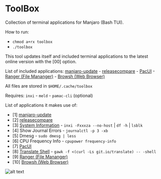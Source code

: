 # ToolBox
Collection of terminal applications for Manjaro (Bash TUI).

How to run:
- ```chmod a+rx toolbox```
- ```./toolbox```

This tool updates itself and included terminal applications to the latest online version with the [00] option.

List of included applications: [manjaro-update](https://github.com/puxplaying/manjaro-update/blob/master/README.md) - [releasecompare](https://github.com/puxplaying/releasecompare/blob/master/README.md) - [PacUI](https://github.com/excalibur1234/pacui/blob/master/README.md) - [Ranger (File Mananger)](https://github.com/ranger/ranger/blob/master/README.md) - [Browsh (Web Browser)](https://github.com/browsh-org/browsh/blob/master/README.md)


All files are stored in ``` $HOME/.cache/toolbox ```

Requires: ```inxi``` - ```meld``` - ```pamac-cli``` (optional)

List of applications it makes use of:

- [1] [manjaro-update](https://github.com/puxplaying/manjaro-update/blob/master/README.md)
- [2] [releasecompare](https://github.com/puxplaying/releasecompare/blob/master/README.md)
- [3] [System Information](https://github.com/smxi/inxi/blob/master/README.txt) - ```inxi -Fxxxza --no-host``` | ```df -h``` | ```lsblk```
- [4] Show Journal Errors - ```journalctl -p 3 -xb```
- [5] Dmesg - ```sudo dmesg | less```
- [6] CPU Frequency Info - ```cpupower frequency-info```
- [7] [PacUI](https://github.com/excalibur1234/pacui/blob/master/README.md)
- [8] [Translate Shell](https://github.com/soimort/translate-shell/blob/develop/README.md) - ```gawk -f <(curl -Ls git.io/translate) -- -shell```
- [9] [Ranger (File Mananger)](https://github.com/ranger/ranger/blob/master/README.md)
- [10] [Browsh (Web Browser)](https://github.com/browsh-org/browsh/blob/master/README.md)

![alt text](https://github.com/puxplaying/ToolBox/blob/master/1.png)
